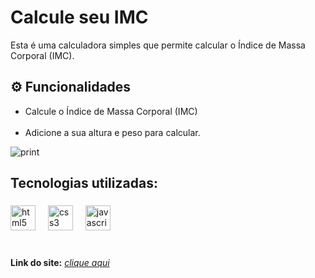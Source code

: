 # Calcule seu IMC
Esta é uma calculadora simples que permite calcular o Índice de Massa Corporal (IMC).
 
## ⚙ Funcionalidades 
- Calcule o Índice de Massa Corporal (IMC) <br> <br>
- Adicione a sua altura e peso para calcular.

 ![print](https://github.com/sara-lnas/BMI-calculation/assets/123497334/3917d785-77f6-47c2-bd9e-c76013ec1434)
 
## Tecnologias utilizadas:<br>
###
 
<div align="left">
<img src="https://cdn.jsdelivr.net/gh/devicons/devicon/icons/html5/html5-original.svg" height="40" alt="html5 logo"  />
<img width="12" />
<img src="https://cdn.jsdelivr.net/gh/devicons/devicon/icons/css3/css3-original.svg" height="40" alt="css3 logo"  />
<img width="12" />
<img src="https://cdn.jsdelivr.net/gh/devicons/devicon/icons/javascript/javascript-original.svg" height="40" alt="javascript logo"  />
<img width="12" />
</div>
<br>
 
 ###

**Link do site:** <i>[clique aqui](https://sara-lnas.github.io/stopwatch/) <br>

